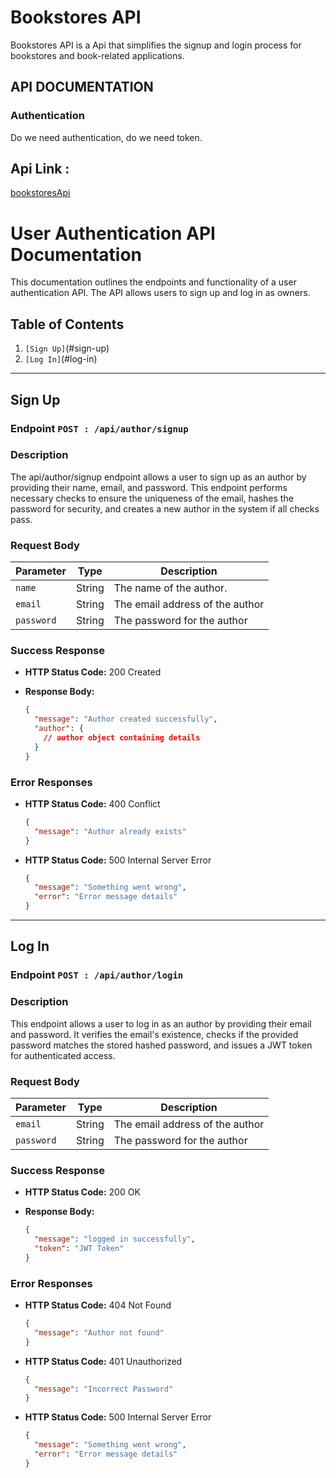 # Bookstores API

Bookstores API is a Api that simplifies the signup and login process for bookstores and book-related applications. 

## API DOCUMENTATION

### Authentication

Do we need authentication, do we need token.


## Api Link : 
[bookstoresApi](https://bookstores-25aw.onrender.com/)
# User Authentication API Documentation

This documentation outlines the endpoints and functionality of a user authentication API. The API allows users to sign up and log in as owners.

## Table of Contents

1. ``[Sign Up]``(#sign-up)
2. ``[Log In]``(#log-in)

---

## Sign Up

### Endpoint  ``POST : /api/author/signup``

### Description

The api/author/signup endpoint allows a user to sign up as an author by providing their name, email, and password. This endpoint performs necessary checks to ensure the uniqueness of the email, hashes the password for security, and creates a new author in the system if all checks pass.

### Request Body

| Parameter   | Type    | Description                    |
| --------    | ------- | --------                       |
| ``name``    | String  | The name of the author.        |
| ``email``   | String  | The email address of the author|
| ``password``| String  | The password for the author    |


### Success Response

- **HTTP Status Code:** 200 Created

- **Response Body:**

  ```json
  {
    "message": "Author created successfully",
    "author": {
      // author object containing details
    }
  }
  ```

### Error Responses

- **HTTP Status Code:** 400 Conflict

  ```json
  {
    "message": "Author already exists"
  }
  ```

- **HTTP Status Code:** 500 Internal Server Error

  ```json
  {
    "message": "Something went wrong",
    "error": "Error message details"
  }
  ```

---

## Log In

### Endpoint ``POST : /api/author/login``

### Description

This endpoint allows a user to log in as an author by providing their email and password. It verifies the email's existence, checks if the provided password matches the stored hashed password, and issues a JWT token for authenticated access.

### Request Body

| Parameter   | Type    | Description                    |
| --------    | ------- | --------                       |
| ``email``   | String  | The email address of the author|
| ``password``| String  | The password for the author    |


### Success Response

- **HTTP Status Code:** 200 OK
- **Response Body:**

  ```json
  {
    "message": "logged in successfully",
    "token": "JWT Token"
  }
  ```

### Error Responses

- **HTTP Status Code:** 404 Not Found

  ```json
  {
    "message": "Author not found"
  }
  ```

- **HTTP Status Code:** 401 Unauthorized

  ```json
  {
    "message": "Incorrect Password"
  }
  ```

- **HTTP Status Code:** 500 Internal Server Error

  ```json
  {
    "message": "Something went wrong",
    "error": "Error message details"
  }
  ```
